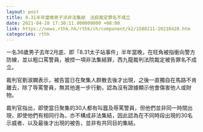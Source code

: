 ```yaml
---
layout: post
title: 8.31半年當晚男子涉非法集結　法庭裁定罪名不成立
date: 2021-04-28 17:30:11.000000000 +08:00
link: https://news.rthk.hk/rthk/ch/component/k2/1588211-20210428.htm
categories: rthk
---
```


一名36歲男子去年2月底、即「8.31太子站事件」半年當晚，在旺角被指衝向警方防線，並以粗口罵警員，被控一項非法集結罪，西九龍裁判法院裁定被告罪名不成立。

裁判官劉淑嫻表示，被告當日在聚集人群散去後才出現，之後一直獨自在馬路不肯離去，除了辱罵警員，無其他進一步行動，認為沒有證據顯示他會傷害他人或財物。

裁判官指出，即使當日聚集的30人都有叫囂及辱罵警員，但他們並非同一時間出現，即使他們有相同行為，亦不構成非法集結，因此認為在不同時段出現的30名示威者、以及最後才出現的被告，並非有共同目的集結。
